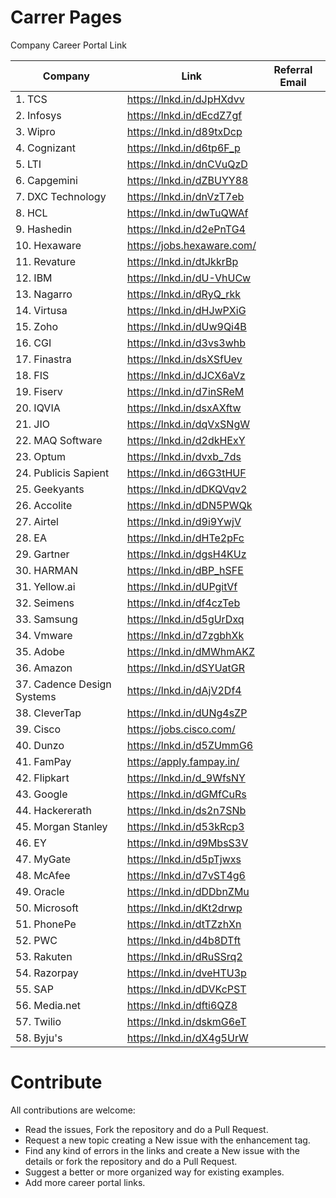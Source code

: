 # Carrer Pages
Company Career Portal Link


| Company | Link | Referral Email | 
| --- | --- | --- |
| 1. TCS | https://lnkd.in/dJpHXdvv |
| 2. Infosys | https://lnkd.in/dEcdZ7gf |
| 3. Wipro | https://lnkd.in/d89txDcp |
 | 4. Cognizant | https://lnkd.in/d6tp6F_p |
 | 5. LTI | https://lnkd.in/dnCVuQzD |
 | 6. Capgemini | https://lnkd.in/dZBUYY88 |
 | 7. DXC Technology | https://lnkd.in/dnVzT7eb |
 | 8. HCL | https://lnkd.in/dwTuQWAf |
 | 9. Hashedin | https://lnkd.in/d2ePnTG4 |
 | 10. Hexaware | https://jobs.hexaware.com/ |
 | 11. Revature | https://lnkd.in/dtJkkrBp |
 | 12. IBM | https://lnkd.in/dU-VhUCw |
 | 13. Nagarro | https://lnkd.in/dRyQ_rkk |
 | 14. Virtusa | https://lnkd.in/dHJwPXiG |
 | 15. Zoho | https://lnkd.in/dUw9Qi4B |
 | 16. CGI | https://lnkd.in/d3vs3whb |
 | 17. Finastra | https://lnkd.in/dsXSfUev |
 | 18. FIS | https://lnkd.in/dJCX6aVz |
 | 19. Fiserv | https://lnkd.in/d7inSReM |
 | 20. IQVIA  | https://lnkd.in/dsxAXftw |
 | 21. JIO | https://lnkd.in/dqVxSNgW |
 | 22. MAQ Software | https://lnkd.in/d2dkHExY |
 | 23. Optum | https://lnkd.in/dvxb_7ds |
 | 24. Publicis Sapient | https://lnkd.in/d6G3tHUF |
 | 25. Geekyants | https://lnkd.in/dDKQVqv2 |
 | 26. Accolite | https://lnkd.in/dDN5PWQk |
 | 27. Airtel | https://lnkd.in/d9i9YwjV |
 | 28. EA | https://lnkd.in/dHTe2pFc |
 | 29. Gartner | https://lnkd.in/dgsH4KUz |
 | 30. HARMAN | https://lnkd.in/dBP_hSFE |
 | 31. Yellow.ai | https://lnkd.in/dUPgitVf |
 | 32. Seimens  | https://lnkd.in/df4czTeb |
 | 33. Samsung | https://lnkd.in/d5gUrDxq |
 | 34. Vmware | https://lnkd.in/d7zgbhXk |
 | 35. Adobe | https://lnkd.in/dMWhmAKZ |
 | 36. Amazon | https://lnkd.in/dSYUatGR |
 | 37. Cadence Design Systems | https://lnkd.in/dAjV2Df4 |
 | 38. CleverTap | https://lnkd.in/dUNg4sZP |
 | 39. Cisco | https://jobs.cisco.com/ |
 | 40. Dunzo | https://lnkd.in/d5ZUmmG6 |
 | 41. FamPay | https://apply.fampay.in/ |
 | 42. Flipkart | https://lnkd.in/d_9WfsNY |
 | 43. Google | https://lnkd.in/dGMfCuRs |
 | 44. Hackererath  | https://lnkd.in/ds2n7SNb |
 | 45. Morgan Stanley | https://lnkd.in/d53kRcp3 |
 | 46. EY | https://lnkd.in/d9MbsS3V |
 | 47. MyGate | https://lnkd.in/d5pTjwxs |
 | 48. McAfee | https://lnkd.in/d7vST4g6 |
 | 49. Oracle | https://lnkd.in/dDDbnZMu |
 | 50. Microsoft | https://lnkd.in/dKt2drwp |
 | 51. PhonePe | https://lnkd.in/dtTZzhXn |
 | 52. PWC | https://lnkd.in/d4b8DTft |
 | 53. Rakuten | https://lnkd.in/dRuSSrq2 |
 | 54. Razorpay | https://lnkd.in/dveHTU3p |
 | 55. SAP | https://lnkd.in/dDVKcPST |
 | 56. Media.net | https://lnkd.in/dfti6QZ8 |
 | 57. Twilio | https://lnkd.in/dskmG6eT |
 | 58. Byju's | https://lnkd.in/dX4g5UrW |
 
 # Contribute

All contributions are welcome:

* Read the issues, Fork the repository and do a Pull Request.
* Request a new topic creating a New issue with the enhancement tag.
* Find any kind of errors in the links and create a New issue with the details or fork the repository and do a Pull Request.
* Suggest a better or more organized way for existing examples.
* Add more career portal links.

